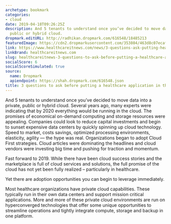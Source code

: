 ```yaml
---
archetype: bookmark
categories:
- cloud
date: 2019-04-18T09:26:25Z
description: And 5 tenants to understand once you’ve decided to move data into a private,
  public or hybrid cloud.
dropmark.editURL: http://radhikan.dropmark.com/616548/18485213
featuredImage: https://cdn2.dropmarkusercontent.com/353804/463d8c07ecafed7bffa3f46d1e0d50ff73eda275d5ef9cfcf6413a8693975e23/thumbnail/GettyImagescloudapps_0_0.jpg?Expires=1557430062&Signature=XdyPB7TldK6sUUmcEofu4M~~-~r-mm-dqx0lv9L2m-Mg95oOqjY1viwhzd9k11D1Ny1sga1M58ytyPYCqchJqAybiTg4ziGSt3pHlppJ3Kv1D9tpWfBWqAcKZciA1AF38FLdjjJ8FUHoW3gLm5sh94KJ8YU8CaoVnArY8e-~4B10zYqP-E1YyYMlw9zE5cmnpCeEpu1753B-jkF3vDNa-76KJ9rXaR1CPldmT6pjw4Gi9z~7xeJpvYCr2-iJE3URwOieFXbn31Au-BP264tc4uC7jDTMFF5Txj9mU1qE3JQEu683ClIDE8HVVG6ACiFhV2mt7W3jPcJeU99riUTztQ__&Key-Pair-Id=APKAITQYWVEN757ZA4KQ
link: https://www.healthcareitnews.com/news/3-questions-ask-putting-healthcare-application-cloud-0
linkBrand: healthcareitnews.com
slug: healthcareitnews-3-questions-to-ask-before-putting-a-healthcare-application-in-the-cloud
socialScore: 6
socialScoreSimulated: true
source:
  name: Dropmark
  apiendpoint: https://shah.dropmark.com/616548.json
title: 3 questions to ask before putting a healthcare application in the cloud
---
```

And 5 tenants to understand once you’ve decided to move data into a private, public or hybrid cloud. Several years ago, many experts were indicating that by 2020 everything would be running in the cloud. The promises of economical on-demand computing and storage resources were appealing. Companies could look to reduce capital investments and begin to sunset expensive data centers by quickly spinning up cloud technology. Speed to market, costs savings, optimized processing environments, elasticity, agility — the hype was real.  Organizations began to adopt Cloud First strategies. Cloud articles were dominating the headlines and cloud vendors were investing big time and pushing for traction and momentum.

Fast forward to 2019.  While there have been cloud success stories and the marketplace is full of cloud services and solutions, the full promise of the cloud has not yet been fully realized – particularly in healthcare.

Yet there are adoption opportunities you can begin to leverage immediately.

Most healthcare organizations have private cloud capabilities.  These typically run in their own data centers and support mission critical applications. More and more of these private cloud environments are run on hyperconverged technologies that offer some unique opportunities to streamline operations and tightly integrate compute, storage and backup in one platform.


